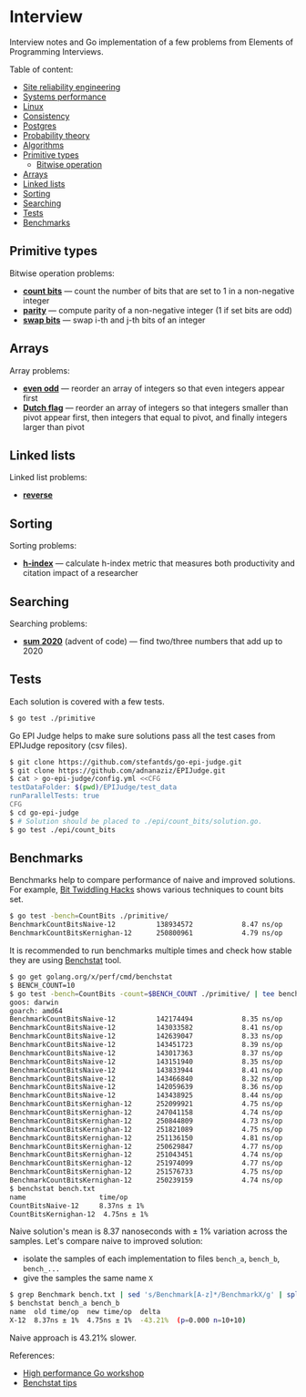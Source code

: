 # Interview

Interview notes and Go implementation of a few problems from Elements of Programming Interviews.

Table of content:

- [Site reliability engineering](notes/sre.md)
- [Systems performance](notes/sysperf.md)
- [Linux](notes/linux.md)
- [Consistency](notes/consistency.md)
- [Postgres](notes/postgres.md)
- [Probability theory](notes/prob.md)
- [Algorithms](https://github.com/marselester/alg)
- [Primitive types](#primitive-types)
  - [Bitwise operation](notes/bits.md)
- [Arrays](#arrays)
- [Linked lists](#linked-lists)
- [Sorting](#sorting)
- [Searching](#searching)
- [Tests](#tests)
- [Benchmarks](#benchmarks)

## Primitive types

Bitwise operation problems:

- **[count bits](primitive/count_bits.go)**
  — count the number of bits that are set to 1 in a non-negative integer
- **[parity](primitive/parity.go)**
  — compute parity of a non-negative integer (1 if set bits are odd)
- **[swap bits](primitive/swap_bits.go)**
  — swap i-th and j-th bits of an integer

## Arrays

Array problems:

- **[even odd](array/even_odd.go)**
  — reorder an array of integers so that even integers appear first
- **[Dutch flag](array/dutch_flag.go)**
  — reorder an array of integers so that integers smaller than pivot appear first,
    then integers that equal to pivot, and finally integers larger than pivot

## Linked lists

Linked list problems:

- **[reverse](linkedlist/reverse.go)**

## Sorting

Sorting problems:

- **[h-index](sorting/h_index.go)**
  — calculate h-index metric that measures both productivity and citation impact of a researcher

## Searching

Searching problems:

- **[sum 2020](searching/sum2020.go)** (advent of code)
  — find two/three numbers that add up to 2020

## Tests

Each solution is covered with a few tests.

```sh
$ go test ./primitive
```

Go EPI Judge helps to make sure solutions pass all the test cases from EPIJudge repository (csv files).

```sh
$ git clone https://github.com/stefantds/go-epi-judge.git
$ git clone https://github.com/adnanaziz/EPIJudge.git
$ cat > go-epi-judge/config.yml <<CFG
testDataFolder: $(pwd)/EPIJudge/test_data
runParallelTests: true
CFG
$ cd go-epi-judge
$ # Solution should be placed to ./epi/count_bits/solution.go.
$ go test ./epi/count_bits
```

## Benchmarks

Benchmarks help to compare performance of naive and improved solutions.
For example, [Bit Twiddling Hacks](https://graphics.stanford.edu/~seander/bithacks.html#CountBitsSetNaive)
shows various techniques to count bits set.

```sh
$ go test -bench=CountBits ./primitive/
BenchmarkCountBitsNaive-12       	138934572	         8.47 ns/op
BenchmarkCountBitsKernighan-12    	250800961	         4.79 ns/op
```

It is recommended to run benchmarks multiple times and check how stable they are
using [Benchstat](https://godoc.org/golang.org/x/perf/cmd/benchstat) tool.

```sh
$ go get golang.org/x/perf/cmd/benchstat
$ BENCH_COUNT=10
$ go test -bench=CountBits -count=$BENCH_COUNT ./primitive/ | tee bench.txt
goos: darwin
goarch: amd64
BenchmarkCountBitsNaive-12       	142174494	         8.35 ns/op
BenchmarkCountBitsNaive-12       	143033582	         8.41 ns/op
BenchmarkCountBitsNaive-12       	142639047	         8.33 ns/op
BenchmarkCountBitsNaive-12       	143451723	         8.39 ns/op
BenchmarkCountBitsNaive-12       	143017363	         8.37 ns/op
BenchmarkCountBitsNaive-12       	143151940	         8.35 ns/op
BenchmarkCountBitsNaive-12       	143833944	         8.41 ns/op
BenchmarkCountBitsNaive-12       	143466840	         8.32 ns/op
BenchmarkCountBitsNaive-12       	142059639	         8.36 ns/op
BenchmarkCountBitsNaive-12       	143438925	         8.44 ns/op
BenchmarkCountBitsKernighan-12    	252099921	         4.75 ns/op
BenchmarkCountBitsKernighan-12    	247041158	         4.74 ns/op
BenchmarkCountBitsKernighan-12    	250844809	         4.73 ns/op
BenchmarkCountBitsKernighan-12    	251821089	         4.75 ns/op
BenchmarkCountBitsKernighan-12    	251136150	         4.81 ns/op
BenchmarkCountBitsKernighan-12    	250629847	         4.77 ns/op
BenchmarkCountBitsKernighan-12    	251043451	         4.74 ns/op
BenchmarkCountBitsKernighan-12    	251974099	         4.77 ns/op
BenchmarkCountBitsKernighan-12    	251576733	         4.75 ns/op
BenchmarkCountBitsKernighan-12    	250239159	         4.74 ns/op
$ benchstat bench.txt
name                  time/op
CountBitsNaive-12     8.37ns ± 1%
CountBitsKernighan-12  4.75ns ± 1%
```

Naive solution's mean is 8.37 nanoseconds with ± 1% variation across the samples.
Let's compare naive to improved solution:

- isolate the samples of each implementation to files `bench_a`, `bench_b`, `bench_...`
- give the samples the same name `X`

```sh
$ grep Benchmark bench.txt | sed 's/Benchmark[A-z]*/BenchmarkX/g' | split -l $BENCH_COUNT -a 1 - bench_
$ benchstat bench_a bench_b
name  old time/op  new time/op  delta
X-12  8.37ns ± 1%  4.75ns ± 1%  -43.21%  (p=0.000 n=10+10)
```

Naive approach is 43.21% slower.

References:

- [High performance Go workshop](https://dave.cheney.net/high-performance-go-workshop/dotgo-paris.html#benchmarking)
- [Benchstat tips](https://github.com/golang/go/issues/23471)
